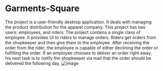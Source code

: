 # Garments-Square
The project is a user-friendly desktop application. It deals with managing the product distribution for the apparel company. This project has two users: employees, and riders. The project contains a single class of employee. It provides UI to riders to manage orders. Riders get orders from the shopkeeper and then give them to the employee. After receiving the order from the rider, the employee is capable of either declining the order or fulfilling the order. If an employee chooses to deliver an order right away, his next task is to notify the shopkeeper via mail that the order should be delivered the following day.
![image](https://github.com/HamzaRasheed26/Garments-Square/assets/101448187/cc171f13-e826-4af1-be77-c9b0903695c4)

